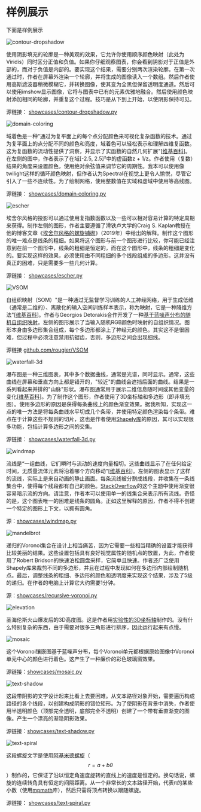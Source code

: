 # 样例展示

下面是样例展示



![contour-dropshadow](C:\Users\hbx\fanyi\scientificTranslation\图片\showcases\contour-dropshadow.png)







使用阴影填充的轮廓是一种美观的效果，它允许你使用顺序颜色映射（此处为Viridis）同时区分正值和负值。如果你仔细观察图表，你会看到阴影对于正值是外部的，而对于负值是内部的。要实现这个结果，需要分别两次渲染轮廓。在第一次通过时，作者在屏幕外渲染一个轮廓，并将生成的图像读入一个数组。然后作者使用高斯滤波器稍微模糊它，并转换图像，使其变为全黑但保留透明度通道。然后可以使用imshow显示图像，它将与图表中已有的元素优雅地融合。然后使用颜色映射添加相同的轮廓，并重复这个过程。技巧是从下到上开始，以使阴影保持可见。

源链接： [showcases/contour‐dropshadow.py](https://github.com/rougier/scientific-visualization-book/blob/master/code/showcases/contour-dropshadow.py)



![domain-coloring](C:\Users\hbx\fanyi\scientificTranslation\图片\showcases\domain-coloring.png)



域着色是一种"通过为复平面上的每个点分配颜色来可视化复杂函数的技术。通过为复平面上的点分配不同的颜色和亮度，域着色可以轻松表示和理解四维复函数。这为复函数的流动性提供了洞察，并显示了实函数的自然几何扩展"[[维基百科](https://en.wikipedia.org/wiki/Domain_coloring)]。在左侧的图中，作者表示了在域[-2.5, 2.5]²中的虚函数z + 1/z。作者使用（复数）结果的角度来设置颜色，使用绝对余弦值来调节它的周期性。我本可以使用像twilight这样的循环颜色映射，但作者认为Spectral在视觉上更令人愉悦，尽管它引入了一些不连续性。为了绘制网格，使用整数值在实域和虚域中使用等高线图。

源链接： [showcases/domain‐coloring.py](https://github.com/rougier/scientific-visualization-book/blob/master/code/showcases/domain-coloring.py)



![escher](C:\Users\hbx\fanyi\scientificTranslation\图片\showcases\escher.svg)



埃舍尔风格的投影可以通过使用复指数函数以及一些可以相对容易计算的特定周期来获得。制作左侧的图形，作者主要遵循了滑铁卢大学的Craig S. Kaplan教授在他的博客文章《[埃舍尔风格的螺旋铺砌](https://isohedral.ca/escher-like-spiral-tilings/)》（2019年）中给出的解释。制作这个图形的唯一难点是线条的粗细。如果将这个图形与前一个图形进行比较，你可能已经注意到在前一个图形中，线条的粗细是恒定的，而在这个图形中，线条的粗细是变化的。要实现这样的效果，必须使用由不同粗细的多个线段组成的多边形。这并没有真正的困难，只是需要多一些几何计算。

源链接： [showcases/escher.py](https://github.com/rougier/scientific-visualization-book/blob/master/code/showcases/escher.py)



![VSOM](C:\Users\hbx\fanyi\scientificTranslation\图片\showcases\VSOM.png)



自组织映射（SOM）"是一种通过无监督学习训练的人工神经网络，用于生成低维（通常是二维的）、离散化的输入空间训练样本表示，称为映射，它是一种降维方法"[[维基百科](https://en.wikipedia.org/wiki/Self-organizing_map)]。作者与Georgios Detorakis合作开发了一种[基于蓝噪声分布的随机自组织映射](https://arxiv.org/pdf/2011.09534)。左侧的图形展示了当输入随机RGB颜色时映射的自组织情况。图形本身由多边形集合组成，每个多边形都涂上了神经元的颜色。其实这不是很困难，但过程中必须注意禁用抗锯齿，否则，多边形之间会出现细线。

源链接    [github.com/rougier/VSOM](https://github.com/rougier/VSOM)



![waterfall-3d](C:\Users\hbx\fanyi\scientificTranslation\图片\showcases\waterfall-3d.svg)

瀑布图是一种三维图表，其中多个数据曲线，通常是光谱，同时显示。通常，这些曲线在屏幕和垂直方向上都是错开的，"较近"的曲线会遮挡后面的曲线。结果是一系列看起来并排的"山脉"形状。瀑布图通常用于展示二维信息随时间或其他变量的变化[[维基百科](https://en.wikipedia.org/wiki/Waterfall_plot)]。为了制作这个图形，作者使用了3D坐标轴和多边形（即非填充图）。使用多边形的原因是获得每条曲线上的颜色渐变效果。据我所知，实现这一点的唯一方法是将每条曲线水平切成几个条带，并使用特定颜色渲染每个条带。难点在于计算这些不规则的切片，这也是作者使用[Shapely库](https://github.com/shapely/shapely)的原因，其可以实现很多功能，包括计算多边形之间的交集。

源链接：  [showcases/waterfall‐3d.py](https://github.com/rougier/scientific-visualization-book/blob/master/code/showcases/waterfall-3d.py)

![windmap](C:\Users\hbx\fanyi\scientificTranslation\图片\showcases\windmap.png)



流线是“一组曲线，它们瞬时与流动的速度向量相切。这些曲线显示了在任何给定时间，无质量流体元素将沿着哪个方向移动”[[维基百科](https://en.wikipedia.org/wiki/Streamlines,_streaklines,_and_pathlines)]。左侧的图表显示了这样的流线，实际上是来自动画的静止画面。每条流线被分割成线段，并收集在一条线集合中，使得每个线段都有自己的颜色。[StackOverflow](https://stackoverflow.com/questions/11578760/matplotlib-control-capstyle-of-line-collection-large-number-of-lines)的这个主题中使用渐变很容易暗示流的方向。请注意，作者本可以使用单一的线集合来表示所有流线。奇怪的是，这个图表唯一的困难是线条的圆角。正如这里解释的原因，作者不得不创建一个特定的图形上下文，以拥有圆角。

源：[showcases/windmap.py](https://github.com/rougier/scientific-visualization-book/blob/master/code/showcases/windmap.py)



![mandelbrot](C:\Users\hbx\fanyi\scientificTranslation\图片\showcases\mandelbrot.png)



递归的Voronoi集合在设计上相当痛苦，因为它需要一些相当精确的设置才能获得比较美丽的结果。这些设置包括具有良好视觉属性的随机点的放置，为此，作者使用了Robert Bridson的快速泊松圆盘采样，它简单且快速。作者还广泛使用Shapely库来裁剪不同的多边形，并且在过程中发现如何在多边形内部绘制随机点。最后，调整线条的粗细、多边形的颜色和透明度来实现这个结果，涉及了5级的递归。在作者的电脑上计算它大约需要1分钟。

源：[showcases/recursive‐voronoi.py](https://github.com/rougier/scientific-visualization-book/blob/master/code/showcases/recursive-voronoi.py)



![elevation](C:\Users\hbx\fanyi\scientificTranslation\图片\showcases\elevation.png)

圣海伦斯火山爆发后的3D高度图。这是作者用[实验性的3D坐标轴](https://github.com/rougier/matplotlib-3d)制作的。没有什么特别复杂的东西，由于需要对很多三角形进行排序，因此运行起来有点慢。



![mosaic](C:\Users\hbx\fanyi\scientificTranslation\图片\showcases\mosaic.svg)

这个Voronoi镶嵌图基于蓝噪声分布，每个Voronoi单元都根据原始图像中Voronoi单元中心的颜色进行着色。这产生了一种廉价的彩色玻璃窗效果。

源链接：[showcases/mosaic.py](https://github.com/rougier/scientific-visualization-book/blob/master/code/showcases/mosaic.py)





![text-shadow](C:\Users\hbx\fanyi\scientificTranslation\图片\showcases\text-shadow.png)



这段带阴影的文字设计起来比看上去要困难。从文本路径对象开始，需要遍历构成路径的各个线段，以创建构成阴影的错位矩形。为了使阴影在背景中消失，作者使用半透明颜色（顶部完全透明，底部完全不透明）创建了一个带有垂直渐变的图像。产生一个漂亮的渐隐阴影效果。

源链接：[showcases/text‐shadow.py](https://github.com/rougier/scientific-visualization-book/blob/master/code/showcases/text-shadow.py)



![text-spiral](C:\Users\hbx\fanyi\scientificTranslation\图片\showcases\text-spiral.svg)



这段螺旋文字是使用[阿基米德螺旋](https://en.wikipedia.org/wiki/Archimedean_spiral)（$$r = a + b\theta$$）制作的，它保证了沿以恒定角速度旋转的直线上的速度是恒定的。换句话说，螺旋的连续转角具有恒定的间隔距离。从一个非常长的文本路径开始，代表π的某些小数（使用[mpmath](https://github.com/fredrik-johansson/mpmath)库），然后只需将顶点转换以跟随螺旋。

源链接： [showcases/text‐spiral.py](https://github.com/rougier/scientific-visualization-book/blob/master/code/showcases/text-spiral.py)



